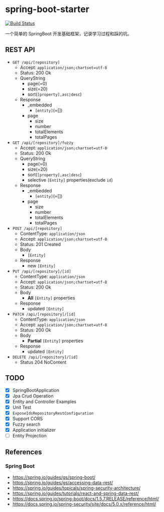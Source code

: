 # spring-boot-starter

[![Build Status](https://travis-ci.org/muxfe/spring-boot-starter.svg?branch=master)](https://travis-ci.org/muxfe/spring-boot-starter.svg?branch=master)

一个简单的 SpringBoot 开发基础框架，记录学习过程和踩的坑。

## REST API

- `GET /api/[repository]`
  - Accept: `application/json;chartset=utf-8`
  - Status: 200 Ok
  - QueryString
    - page(=0)
    - size(=20)
    - sort(`[property],asc|desc`)
  - Response
    - _embedded
      - `[entity]`(=[])
    - page
      - size
      - number
      - totalElements
      - totalPages
- `GET /api/[repository]/fuzzy`
  - Accept: `application/json;chartset=utf-8`
  - Status: 200 Ok
  - QueryString
    - page(=0)
    - size(=20)
    - sort(`[property],asc|desc`)
    - selective `[Entity]` properties(exclude `id`)
  - Response
    - _embedded
      - `[entity]`(=[])
    - page
      - size
      - number
      - totalElements
      - totalPages
- `POST /api/[repository]`
  - ContentType: `application/json`
  - Accept: `application/json;chartset=utf-8`
  - Status: 201 Created
  - Body
    - `[Entity]`
  - Response
    - new `[Entity]`
- `PUT /api/[repository]/[id]`
  - ContentType: `application/json`
  - Accept: `application/json;chartset=utf-8`
  - Status: 200 Ok
  - Body
    - **All** `[Entity]` properties
  - Response
    - updated `[Entity]`
- `PATCH /api/[repository]/[id]`
  - ContentType: `application/json`
  - Accept: `application/json;chartset=utf-8`
  - Status: 200 Ok
  - Body
    - **Partial** `[Entity]` properties
  - Response
    - updated `[Entity]`
- `DELETE /api/[repository]/[id]`
  - Status 204 NoContent

## TODO

- [X] SpringBootApplication
- [X] Jpa Crud Operation
- [X] Entity and Controller Examples
- [X] Unit Test
- [X] `ExposeIdsRepositoryRestConfiguration`
- [X] Support CORS
- [X] Fuzzy search
- [X] Application initializer
- [ ] Entity Projection

## References

### Spring Boot

- <https://spring.io/guides/gs/spring-boot/>
- <https://spring.io/guides/gs/accessing-data-rest/>
- <https://spring.io/guides/topicals/spring-security-architecture/>
- <https://spring.io/guides/tutorials/react-and-spring-data-rest/>
- <https://docs.spring.io/spring-boot/docs/1.5.7.RELEASE/reference/html/>
- <https://docs.spring.io/spring-security/site/docs/5.0.x/reference/html/>